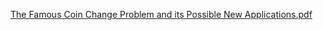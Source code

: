 [The Famous Coin Change Problem and its Possible New Applications.pdf](https://github.com/AhmedMostafaa74/Algorithm_Project/files/13804680/The.Famous.Coin.Change.Problem.and.its.Possible.New.Applications.pdf)
